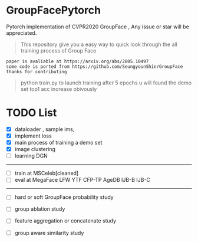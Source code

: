 # GroupFacePytorch
Pytorch implementation of CVPR2020 GroupFace , Any issue or star will be appreciated.

> This repository give you a easy way to quick look through the all training process of Group Face


```
paper is avaliable at https://arxiv.org/abs/2005.10497
some code is ported from https://github.com/SeungyounShin/GroupFace
thanks for contributing
```

> python train.py to launch training after 5 epochs u will found the demo set top1 acc increase obivously

# TODO List
- [x] dataloader , sample ims,
- [x] implement loss  
- [x] main process of training a demo set
- [x] image clustering
- [ ] learning DGN
--------------------------------------
- [ ] train at MSCeleb[cleaned] 
- [ ] eval at MegaFace LFW YTF CFP-TP AgeDB IJB-B IJB-C 
--------------------------------------
- [ ] hard or soft GroupFace probability study  
- [ ] group ablation study
- [ ] feature aggregation or concatenate study
- [ ] group aware similarity study



